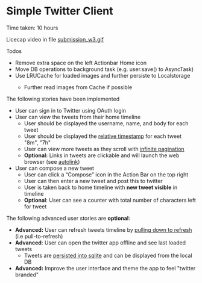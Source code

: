 <h1>Simple Twitter Client</h1>

<p>Time taken:  10 hours</p>
<p>Licecap video in file <a href="https://github.com/rayleeriver/twitter_client/blob/master/submission_w3.gif">submission_w3.gif</a></p>

<p>Todos</p>
<ul>
<li>Remove extra space on the left Actionbar Home icon</li>
<li>Move DB operations to background task (e.g. user.save() to AsyncTask)</li>
<li>Use LRUCache for loaded images and further persiste to Localstorage</li>
<ul>
<li>Further read images from Cache if possible</li>
</ul>
</ul>

<p>The following stories have been implemented</p>

<ul>
<li>User can sign in to Twitter using OAuth login</li>
<li>User can view the tweets from their home timeline

<ul>
<li>User should be displayed the username, name, and body for each tweet</li>
<li>User should be displayed the <a href="https://gist.github.com/nesquena/f786232f5ef72f6e10a7">relative timestamp</a> for each tweet "8m", "7h"</li>
<li>User can view more tweets as they scroll with <a href="http://guides.codepath.com/android/Endless-Scrolling-with-AdapterViews">infinite pagination</a></li>
<li><strong>Optional:</strong> Links in tweets are clickable and will launch the web browser (see <a href="http://guides.codepath.com/android/Working-with-the-TextView#autolinking-urls">autolink</a>)</li>
</ul></li>
<li>User can compose a new tweet

<ul>
<li>User can click a “Compose” icon in the Action Bar on the top right</li>
<li>User can then enter a new tweet and post this to twitter</li>
<li>User is taken back to home timeline with <strong>new tweet visible</strong> in timeline</li>
<li><strong>Optional</strong>: User can see a counter with total number of characters left for tweet</li>
</ul></li>
</ul>

<p>The following advanced user stories are <strong>optional</strong>:</p>

<ul>
<li><strong>Advanced:</strong> User can refresh tweets timeline by <a href="http://guides.codepath.com/android/Implementing-Pull-to-Refresh-Guide">pulling down to refresh</a> (i.e pull-to-refresh)</li>
<li><strong>Advanced</strong>: User can open the twitter app offline and see last loaded tweets

<ul>
<li>Tweets are <a href="http://guides.codepath.com/android/ActiveAndroid-Guide">persisted into sqlite</a> and can be displayed from the local DB</li>
</ul></li>
<li><strong>Advanced:</strong> Improve the user interface and theme the app to feel "twitter branded"</li>
</ul>
